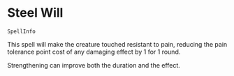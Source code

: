 # Steel Will

`SpellInfo`

This spell will make the creature touched resistant to pain, reducing the pain tolerance point cost of any damaging effect by 1 for 1 round.

Strengthening can improve both the duration and the effect.